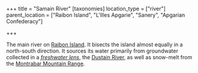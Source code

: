 +++
title = "Samain River"
[taxonomies]
location_type = ["river"]
parent_location = ["Raibon Island", "L'Illes Apgarie", "Sanery", "Apgarian Confederacy"]

+++

The main river on [Raibon Island](@/locations/raibon-island.md). It bisects the island almost equally in a north-south direction. It sources its water primarily from groundwater collected in a *[freshwater lens](https://en.wikipedia.org/wiki/Lens_(hydrology))*, the [Dustain River](@/locations/dustain-river.md), as well as snow-melt from the [Montrabar Mountain Range](@/locations/montrabar-mountain-range.md). 


